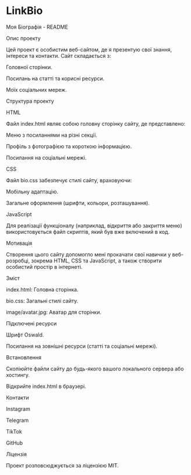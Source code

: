 # LinkBio
Моя Біографія - README

Опис проекту

Цей проект є особистим веб-сайтом, де я презентую свої знання, інтереси та контакти. Сайт складається з:

Головної сторінки.

Посилань на статті та корисні ресурси.

Моїх соціальних мереж.

Структура проекту

HTML

Файл index.html являє собою головну сторінку сайту, де представлено:

Меню з посиланнями на різні секції.

Профіль з фотографією та короткою інформацією.

Посилання на соціальні мережі.

CSS

Файл bio.css забезпечує стилі сайту, враховуючи:

Мобільну адаптацію.

Загальне оформлення (шрифти, кольори, розташування).

JavaScript

Для реалізації функціоналу (наприклад, відкриття або закриття меню) використовується файл скриптів, який був вже включений в код.

Мотивація

Створення цього сайту допомогло мені прокачати свої навички у веб-розробці, зокрема HTML, CSS та JavaScript, а також створити особистий простір в інтернеті.

Зміст

index.html: Головна сторінка.

bio.css: Загальні стилі сайту.

image/avatar.jpg: Аватар для сторінки.

Підключені ресурси

Шрифт Oswald.

Посилання на зовнішні ресурси (статті та соціальні мережі).

Встановлення

Скопіюйте файли сайту до будь-якого вашого локального сервера або хостингу.

Відкрийте index.html в браузері.

Контакти

Instagram

Telegram

TikTok

GitHub

Ліцензія

Проект розповсюджується за ліцензією MIT.